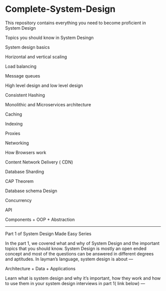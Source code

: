 # Complete-System-Design
This repository contains everything you need to become proficient in System Design

Topics you should know in System Desingn 

System design basics

Horizontal and vertical scaling

Load balancing

Message queues

High level design and low level design

Consistent Hashing

Monolithic and Microservices architecture

Caching

Indexing

Proxies

Networking

How Browsers work

Content Network Delivery ( CDN)

Database Sharding

CAP Theorem

Database schema Design

Concurrency

API

Components + OOP + Abstraction

------------------------------

Part 1 of System Design Made Easy Series

In the part 1, we covered what and why of System Design and the important topics that you should know. System Design is mostly an open ended concept and most of the questions can be answered in different degrees and aptitudes. In layman’s language, system design is about —

Architecture + Data + Applications

Learn what is system design and why it’s important, how they work and how to use them in your system design interviews in part 1( link below) —



